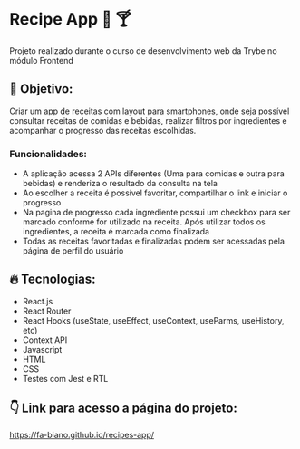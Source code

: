 # Recipe App :hamburger: :cocktail:
Projeto realizado durante o curso de desenvolvimento web da Trybe no módulo Frontend

## :dizzy: Objetivo: 
Criar um app de receitas com layout para smartphones, onde seja possível consultar receitas de comidas e bebidas, realizar filtros por ingredientes e acompanhar o progresso das receitas escolhidas.

### Funcionalidades:
* A aplicação acessa 2 APIs diferentes (Uma para comidas e outra para bebidas) e renderiza o resultado da consulta na tela
* Ao escolher a receita é possível favoritar, compartilhar o link e iniciar o progresso
* Na pagina de progresso cada ingrediente possui um checkbox para ser marcado conforme for utilizado na receita. Após utilizar todos os ingredientes, a receita é marcada como finalizada
* Todas as receitas favoritadas e finalizadas podem ser acessadas pela página de perfil do usuário

## :fire: Tecnologias: 
* React.js
* React Router
* React Hooks (useState, useEffect, useContext, useParms, useHistory, etc)
* Context API
* Javascript
* HTML
* CSS
* Testes com Jest e RTL 


## :point_down: Link para acesso a página do projeto:
https://fa-biano.github.io/recipes-app/
